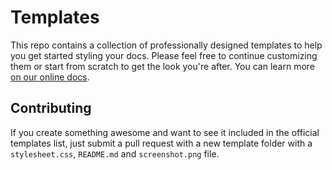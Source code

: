 # Templates
This repo contains a collection of professionally designed templates to help you get started styling your docs.  Please feel free to continue customizing them or start from scratch to get the look you're after.  You can learn more [on our online docs](http://docs.helppag.es).

## Contributing
If you create something awesome and want to see it included in the official templates list, just submit a pull request with a new template folder with a `stylesheet.css`, `README.md` and `screenshot.png` file.
